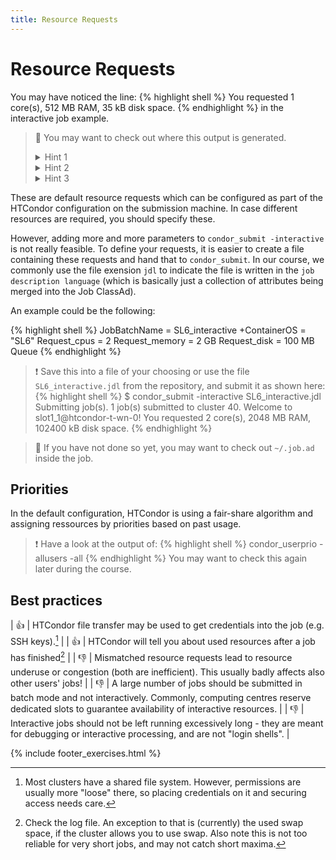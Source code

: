 ```yaml
---
title: Resource Requests
---
```

# Resource Requests

You may have noticed the line:
{% highlight shell %}
You requested 1 core(s), 512 MB RAM, 35 kB disk space.
{% endhighlight %}
in the interactive job example.

> :leopard: You may want to check out where this output is generated.
> <details><summary>Hint 1</summary>It is <b>not</b> created by HTCondor itself, but in your environment.</details>
> <details><summary>Hint 2</summary>Check out `/etc/profile.d`.</details>
> <details><summary>Hint 3</summary>Check out `/etc/profile.d/12-resources_and_mt.sh`. How does it gather the information?</details>

These are default resource requests which can be configured as part of the HTCondor configuration on the submission machine. In case different resources are required, you should specify these.

However, adding more and more parameters to `condor_submit -interactive` is not really feasible. To define your requests, it is easier to create a file containing these requests and hand that to `condor_submit`. In our course, we commonly use the file exension `jdl` to indicate the file is written in the `job description language` (which is basically just a collection of attributes being merged into the Job ClassAd).

An example could be the following:

{% highlight shell %}
JobBatchName = SL6_interactive
+ContainerOS = "SL6"
Request_cpus = 2
Request_memory = 2 GB
Request_disk = 100 MB
Queue
{% endhighlight %}

> :exclamation: Save this into a file of your choosing or use the file `SL6_interactive.jdl` from the repository, and submit it as shown here:
{% highlight shell %}
$ condor_submit -interactive SL6_interactive.jdl
Submitting job(s).
1 job(s) submitted to cluster 40.
Welcome to slot1_1@htcondor-t-wn-0!
You requested 2 core(s), 2048 MB RAM, 102400 kB disk space.
{% endhighlight %}

> :leopard: If you have not done so yet, you may want to check out `~/.job.ad` inside the job.

## Priorities

In the default configuration, HTCondor is using a fair-share algorithm and assigning ressources by priorities based on past usage.
> :exclamation: Have a look at the output of:
{% highlight shell %}
condor_userprio -allusers -all
{% endhighlight %}
You may want to check this again later during the course.

## Best practices

| :+1: | HTCondor file transfer may be used to get credentials into the job (e.g. SSH keys).[^1] |
| :+1: | HTCondor will tell you about used resources after a job has finished[^2] |
| :-1: | Mismatched resource requests lead to resource underuse or congestion (both are inefficient). This usually badly affects also other users' jobs! |
| :-1: | A large number of jobs should be submitted in batch mode and not interactively. Commonly, computing centres reserve dedicated slots to guarantee availability of interactive resources. |
| :-1: | Interactive jobs should not be left running excessively long - they are meant for debugging or interactive processing, and are not "login shells". |

[^1]: Most clusters have a shared file system. However, permissions are usually more "loose" there, so placing credentials on it and securing access needs care.
[^2]: Check the log file. An exception to that is (currently) the used swap space, if the cluster allows you to use swap. Also note this is not too reliable for very short jobs, and may not catch short maxima.

{% include footer_exercises.html %}
